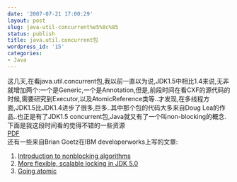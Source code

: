 ```yaml
---
date: '2007-07-21 17:00:29'
layout: post
slug: java-util-concurrent%e5%8c%85
status: publish
title: java.util.concurrent包
wordpress_id: '15'
categories:
- Java
---
```


这几天,在看java.util.concurrent包,我以前一直以为说,JDK1.5中相比1.4来说,无非就增加两个:一个是Generic,一个是Annotation,但是,前段时间在看CXF的源代码的时候,需要研究到Executor,以及AtomicReference类等..才发现,在多线程方面,JDK1.5比JDK1.4进步了很多,巨多..其中那个包的代码大多来自Doug Lea的作品..也正是有了JDK1.5 concurrent包,Java就又有了一个叫non-blocking的概念.  
下面是我这段时间看的觉得不错的一些资源  
[<concurrency in JDK1.5> PDF](http://www.few.vu.nl/~tzolov/links/java1.5-concurrency-IBM-tutorial.pdf)  
还有一些来自Brian Goetz在IBM developerworks上写的文章:  


  1. [Introduction to nonblocking algorithms](http://www.ibm.com/developerworks/java/library/j-jtp04186/index.html?S_TACT=105AGX02&S_CMP=EDU)
  2. [More flexible, scalable locking in JDK 5.0](http://www.ibm.com/developerworks/java/library/j-jtp11234/)
  3. [Going atomic](http://www.ibm.com/developerworks/java/library/j-jtp11234/)
